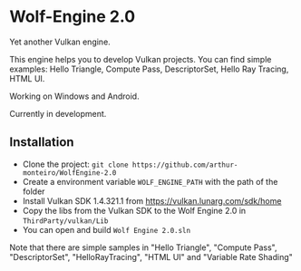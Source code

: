 # Wolf-Engine 2.0

Yet another Vulkan engine.

This engine helps you to develop Vulkan projects.
You can find simple examples: Hello Triangle, Compute Pass, DescriptorSet, Hello Ray Tracing, HTML UI.

Working on Windows and Android.

Currently in development.

## Installation

- Clone the project: `git clone https://github.com/arthur-monteiro/WolfEngine-2.0`
- Create a environment variable `WOLF_ENGINE_PATH` with the path of the folder
- Install Vulkan SDK 1.4.321.1 from https://vulkan.lunarg.com/sdk/home
- Copy the libs from the Vulkan SDK to the Wolf Engine 2.0 in `ThirdParty/vulkan/Lib`
- You can open and build `Wolf Engine 2.0.sln`

Note that there are simple samples in "Hello Triangle", "Compute Pass", "DescriptorSet", "HelloRayTracing", "HTML UI" and "Variable Rate Shading"     